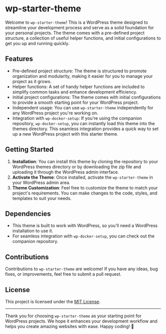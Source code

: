 # wp-starter-theme

Welcome to `wp-starter-theme`! This is a WordPress theme designed to streamline your development process and serve as a solid foundation for your personal projects. The theme comes with a pre-defined project structure, a collection of useful helper functions, and initial configurations to get you up and running quickly.

## Features

- Pre-defined project structure: The theme is structured to promote organization and modularity, making it easier for you to manage your project as it grows.
- Helper functions: A set of handy helper functions are included to simplify common tasks and enhance development efficiency.
- Initial project configurations: The theme comes with initial configurations to provide a smooth starting point for your WordPress project.
- Independent usage: You can use `wp-starter-theme` independently for any WordPress project you're working on.
- Integration with `wp-docker-setup`: If you're using the companion repository, `wp-docker-setup`, you can instantly load this theme into the themes directory. This seamless integration provides a quick way to set up a new WordPress project with this starter theme.

## Getting Started

1. **Installation**: You can install this theme by cloning the repository to your WordPress themes directory or by downloading the zip file and uploading it through the WordPress admin interface.
2. **Activate the Theme**: Once installed, activate the `wp-starter-theme` in your WordPress admin area.
3. **Theme Customization**: Feel free to customize the theme to match your project's requirements. You can make changes to the code, styles, and templates to suit your needs.

## Dependencies

- This theme is built to work with WordPress, so you'll need a WordPress installation to use it.
- For seamless integration with `wp-docker-setup`, you can check out the companion repository.

## Contributions

Contributions to `wp-starter-theme` are welcome! If you have any ideas, bug fixes, or improvements, feel free to submit a pull request.

## License

This project is licensed under the [MIT License](LICENSE.md).

---

Thank you for choosing `wp-starter-theme` as your starting point for WordPress projects. We hope it enhances your development workflow and helps you create amazing websites with ease. Happy coding! 🚀
